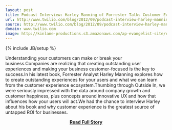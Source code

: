```yaml
---
layout: post
title: Podcast Interview: Harley Manning of Forrester Talks Customer Experience New Book “Outside In”
url: http://www.twilio.com/blog/2012/09/podcast-interview-harley-manning-of-forrester-talks-customer-experience-new-book-outside-in.html
source: http://www.twilio.com/blog/2012/09/podcast-interview-harley-manning-of-forrester-talks-customer-experience-new-book-outside-in.html
domain: www.twilio.com
image: http://kinlane-productions.s3.amazonaws.com/ap-evangelist-site/curated/screenshots/9352_api500_com.png
---
```

{% include JB/setup %}<p>Understanding your customers can make or break your business.Companies are realizing that creating outstanding user experiences and making your business customer-focused is the key to success.In his latest book, Forrester Analyst Harley Manning explores how to create outstanding experiences for your users and what we can learn from the customer experience ecosystem.Thumbing through Outside In, we were seriously impressed with the data around company growth and customer happiness, plus concepts around innovative UX and how that influences how your users will act.We had the chance to interview Harley about his book and why customer experience is the greatest source of untapped ROI for businesses.</p>
<center><p><a href="http://www.twilio.com/blog/2012/09/podcast-interview-harley-manning-of-forrester-talks-customer-experience-new-book-outside-in.html" style='padding:25px; font-sze:18px; font-weight: bold;'>Read Full Story</a></p></center>
